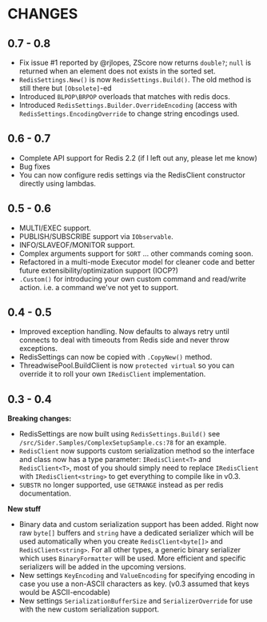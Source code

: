 # CHANGES

0.7 - 0.8
---

* Fix issue #1 reported by @rjlopes, ZScore now returns `double?`; `null` 
  is returned when an element does not exists in the sorted set.
* `RedisSettings.New()` is now `RedisSettings.Build()`. The old method
  is still there but `[Obsolete]`-ed
* Introduced `BLPOP\BRPOP` overloads that matches with redis docs.
* Introduced `RedisSettings.Builder.OverrideEncoding` (access with
  `RedisSettings.EncodingOverride` to change string encodings used.

0.6 - 0.7
---

* Complete API support for Redis 2.2 (if I left out any, please let me know)
* Bug fixes
* You can now configure redis settings via the RedisClient constructor directly
  using lambdas.

0.5 - 0.6
---

* MULTI/EXEC support.
* PUBLISH/SUBSCRIBE support via `IObservable`.
* INFO/SLAVEOF/MONITOR support.
* Complex arguments support for `SORT` ... other commands coming soon.
* Refactored in a multi-mode Executor model for cleaner code and better future
  extensibility/optimization support (IOCP?)
* `.Custom()` for introducing your own custom command and read/write action.
  i.e. a command we've not yet to support.

0.4 - 0.5
---

* Improved exception handling. Now defaults to always retry until connects to
  deal with timeouts from Redis side and never throw exceptions. 
* RedisSettings can now be copied with `.CopyNew()` method.
* ThreadwisePool.BuildClient is now `protected virtual` so you can override it
  to roll your own `IRedisClient` implementation.

0.3 - 0.4
---
**Breaking changes:**

* RedisSettings are now built using `RedisSettings.Build()` see
  `/src/Sider.Samples/ComplexSetupSample.cs:78` for an example.
* `RedisClient` now supports custom serialization method so the interface and
  class now has a type parameter: `IRedisClient<T>` and `RedisClient<T>`,
  most of you should simply need to replace `IRedisClient`
  with `IRedisClient<string>` to get everything to compile like in v0.3.
* `SUBSTR` no longer supported, use `GETRANGE` instead as per redis documentation.

**New stuff**

* Binary data and custom serialization support has been added.
  Right now raw `byte[]` buffers and `string` have a dedicated serializer which
  will be used automatically when you create `RedisClient<byte[]>` and 
  `RedisClient<string>`. For all other types, a generic binary serializer
  which uses `BinaryFormatter` will be used. More efficient and specific
  serializers will be added in the upcoming versions.
* New settings `KeyEncoding` and `ValueEncoding` for specifying encoding in
  case you use a non-ASCII characters as key. (v0.3 assumed that keys would be
  ASCII-encodable)
* New settings `SerializationBufferSize` and `SerializerOverride` for use with
  the new custom serialization support.